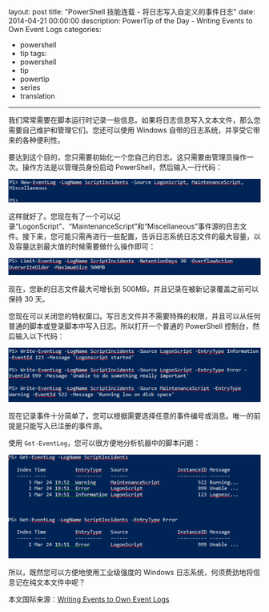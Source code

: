 layout: post
title: "PowerShell 技能连载 - 将日志写入自定义的事件日志"
date: 2014-04-21 00:00:00
description: PowerTip of the Day - Writing Events to Own Event Logs
categories:
- powershell
- tip
tags:
- powershell
- tip
- powertip
- series
- translation
---
我们常常需要在脚本运行时记录一些信息。如果将日志信息写入文本文件，那么您需要自己维护和管理它们。您还可以使用 Windows 自带的日志系统，并享受它带来的各种便利性。

要达到这个目的，您只需要初始化一个您自己的日志。这只需要由管理员操作一次。操作方法是以管理员身份启动 PowerShell，然后输入一行代码：

![](/img/2014-04-21-writing-events-to-own-event-logs-001.png)

这样就好了。您现在有了一个可以记录“LogonScript”、“MaintenanceScript”和“Miscellaneous”事件源的日志文件。接下来，您可能只需再进行一些配置，告诉日志系统日志文件的最大容量，以及容量达到最大值的时候需要做什么操作即可：

![](/img/2014-04-21-writing-events-to-own-event-logs-002.png)

现在，您新的日志文件最大可增长到 500MB，并且记录在被新记录覆盖之前可以保持 30 天。

您现在可以关闭您的特权窗口。写日志文件并不需要特殊的权限，并且可以从任何普通的脚本或登录脚本中写入日志。所以打开一个普通的 PowerShell 控制台，然后输入以下代码：

![](/img/2014-04-21-writing-events-to-own-event-logs-003.png)

现在记录事件十分简单了，您可以根据需要选择任意的事件编号或消息。唯一的前提是只能写入已注册的事件源。

使用 `Get-EventLog`，您可以很方便地分析机器中的脚本问题：

![](/img/2014-04-21-writing-events-to-own-event-logs-004.png)

所以，既然您可以方便地使用工业级强度的 Windows 日志系统，何须费劲地将信息记在纯文本文件中呢？

<!--more-->
本文国际来源：[Writing Events to Own Event Logs](http://community.idera.com/powershell/powertips/b/tips/posts/writing-events-to-own-event-logs)
